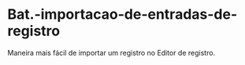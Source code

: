 # Bat.-importacao-de-entradas-de-registro
Maneira mais fácil de importar um registro no Editor de registro.
